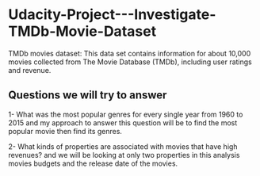 # Udacity-Project---Investigate-TMDb-Movie-Dataset
TMDb movies dataset: This data set contains information for about 10,000 movies collected from The Movie Database (TMDb), including user ratings and revenue.

## Questions we will try to answer
1- What was the most popular genres for every single year from 1960 to 2015 and my approach to answer this question will be to find the most popular movie then find its genres.

2- What kinds of properties are associated with movies that have high revenues? and we will be looking at only two properties in this analysis movies budgets and the release date of the movies.
